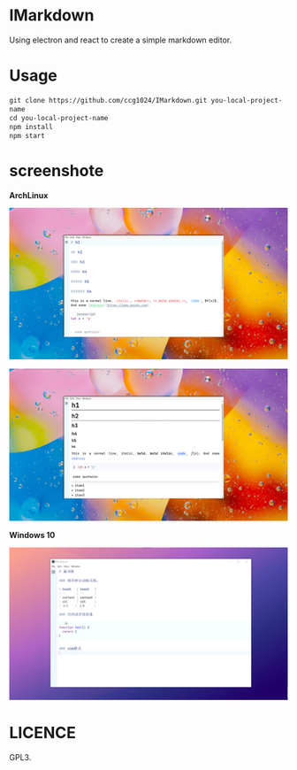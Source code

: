 # IMarkdown

Using electron and react to create a simple markdown editor.

# Usage

```shel
git clone https://github.com/ccg1024/IMarkdown.git you-local-project-name
cd you-local-project-name
npm install
npm start
```

# screenshote

**ArchLinux**

![editor](./img/third_.png)

![preview](./img/third-p.png)

**Windows 10**

![new feature](./img/win.png)

# LICENCE

GPL3.
